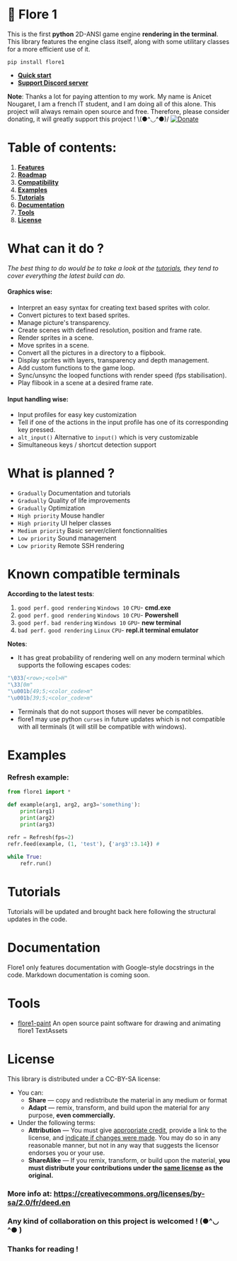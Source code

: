 # 🌸 Flore 1 
 This is the first **python** 2D-ANSI game engine **rendering in the terminal**.
 This library features the engine class itself, along with some utilitary classes for a more efficient use of it.
 ```
 pip install flore1
 ```

- **[Quick start](#tuto0)**
- **[Support Discord server](https://discord.gg/7GE5Zfy)**

**Note**: Thanks a lot for paying attention to my work. 
My name is Anicet Nougaret, I am a french IT student, and I am doing all of this alone. This project will always remain open source and free.
Therefore, please consider donating, it will greatly support this project ! 
\\(●\^◡\^●)/
[![Donate](https://img.shields.io/badge/Donate-PayPal-green.svg) ](https://www.paypal.com/cgi-bin/webscr?cmd=_s-xclick&hosted_button_id=56G94VB5RYGKN&source=url) 

# Table of contents:

 1. [**Features**](#features)
 2. [**Roadmap**](#roadmap) 
 3. [**Compatibility**](#compat)
 4. [**Examples**](#examples)
 5. [**Tutorials**](#tuto)
 6. [**Documentation**](#doc)
 7. [**Tools**](#tools)
 8. [**License**](#license)

# <a name="features"></a>What can it do ?
*The best thing to do would be to take a look at the [tutorials](#tuto), they tend to cover everything the latest build can do.*
#### Graphics wise:
-   Interpret an easy syntax for creating text based sprites with color.
-   Convert pictures to text based sprites.
-   Manage picture's transparency.
-   Create scenes with defined resolution, position and frame rate.
-   Render sprites in a scene.
-   Move sprites in a scene.
-   Convert all the pictures in a directory to a flipbook.
-   Display sprites with layers, transparency and depth management.
-   Add custom functions to the game loop.
-   Sync/unsync the looped functions with render speed (fps stabilisation).
-  Play flibook in a scene at a desired frame rate. 

#### Input handling wise:
- Input profiles for easy key customization
- Tell if one of the actions in the input profile has one of its corresponding key pressed.
- `alt_input()` Alternative to `input()` which is very customizable
- Simultaneous keys / shortcut detection support
#  <a name="roadmap"></a>What is planned ?
- `Gradually` Documentation and tutorials
- `Gradually` Quality of life improvements
- `Gradually` Optimization
- `High priority` Mouse handler
- `High priority` UI helper classes
- `Medium priority` Basic server/client fonctionnalities 
- `Low priority` Sound management  
- `Low priority` Remote SSH rendering  


#  <a name="compat"></a>Known compatible terminals
**According to the latest tests**:
1. `good perf.` `good rendering` `Windows 10` `CPU`- **cmd.exe**
2. `good perf.` `good rendering` `Windows 10` `CPU`- **Powershell**
3. `good perf.` `bad rendering` `Windows 10` `GPU`- **new terminal**
4. `bad perf.` `good rendering` `Linux` `CPU`- **repl.it terminal emulator**
 
**Notes**: 
- It has great probability of rendering well on any modern terminal which supports the following escapes codes:
```python
"\033[<row>;<col>H"
"\33[0m"
"\u001b[49;5;<color_code>m"
"\u001b[39;5;<color_code>m"
```
- Terminals that do not support thoses will never be compatibles. 
- flore1 may use python `curses` in future updates which is not compatible with all terminals (it will still be compatible with windows). 

# <a name="exemples"></a>Examples
### Refresh example:
```python
from flore1 import *

def example(arg1, arg2, arg3='something'):
	print(arg1)
	print(arg2)
	print(arg3)
	
refr = Refresh(fps=2)
refr.feed(example, (1, 'test'), {'arg3':3.14}) #

while True:
	refr.run()
```


# <a name="tuto"></a>Tutorials
Tutorials will be updated and brought back here following the structural updates in the code.
#  <a name="doc"></a> Documentation 
Flore1 only features documentation with Google-style docstrings in the code. Markdown documentation is coming soon.
# <a name="tools"></a>Tools
- [flore1-paint](https://github.com/AnicetNgrt/flore1-paint) An open source paint software for drawing and animating flore1 TextAssets

# <a name="license"></a>License
This library is distributed under a CC-BY-SA license:
- You can:
	- **Share** — copy and redistribute the material in any medium or format
	- **Adapt** — remix, transform, and build upon the material for any purpose, **even commercially.**
- Under the following terms:
	- **Attribution** — You must give [appropriate credit](https://creativecommons.org/licenses/by-sa/2.0/fr/deed.en#), provide a link to the license, and [indicate if changes were made](https://creativecommons.org/licenses/by-sa/2.0/fr/deed.en#). You may do so in any reasonable manner, but not in any way that suggests the licensor endorses you or your use.
	- **ShareAlike** — If you remix, transform, or build upon the material, **you must distribute your contributions under the [same license](https://creativecommons.org/licenses/by-sa/2.0/fr/deed.en#) as the original.**

### More info at: https://creativecommons.org/licenses/by-sa/2.0/fr/deed.en

### Any kind of collaboration on this project is welcomed !  **(●^◡ ^● )**

### <a name="thanks"></a>Thanks for reading !

<!--stackedit_data:
eyJoaXN0b3J5IjpbMTMyMzc3MDUwNywxMzIxMTE5NTIyLDEzNz
g5MTY2NDMsLTI5NzQ5NjUzNywtMTg1MDc4MzIyMiw5MjEzMTQ0
MjEsMTU4ODY4MDE3NSwtODgwNjg3ODUsLTE2OTA5NjE0MDgsLT
kwNzc1Nzg0NCwtMTUxNjM3NDk2NSw3NDA5MTYxMjEsODc5MTI5
OTYsMTA5ODkxNzA4OSwtMjA0MzUxMTU5MywtMTIwODkxMDQxMi
wtNzI4NzE3MjQyLDE5MDA5MTU3MjEsLTEyNjk0MTMzMDYsLTEy
NTA4MjE3MTFdfQ==
-->